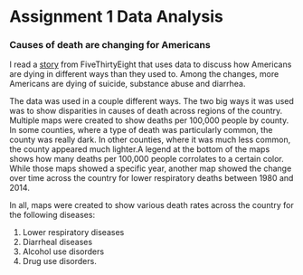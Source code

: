 
# Assignment 1 Data Analysis  

### Causes of death are changing for Americans 

I read a [story](https://fivethirtyeight.com/features/more-americans-are-dying-from-suicide-drug-use-and-diarrhea/) from FiveThirtyEight that uses data to discuss how Americans are dying in different ways than they used to. Among the changes, more Americans are dying of suicide, substance abuse and diarrhea.  

The data was used in a couple different ways. The two big ways it was used was to show disparities in causes of death across regions of the country. Multiple maps were created to show deaths per 100,000 people by county. In some counties, where a type of death was particularly common, the county was really dark. In other counties, where it was much less common, the county appeared much lighter.A legend at the bottom of the maps shows how many deaths per 100,000 people corrolates to a certain color. While those maps showed a specific year, another map showed the change over time across the country for lower respiratory deaths between 1980 and 2014. 

In all, maps were created to show various death rates across the country for the following diseases: 

1. Lower respiratory diseases 
2. Diarrheal diseases 
3. Alcohol use disorders 
4. Drug use disorders. 

